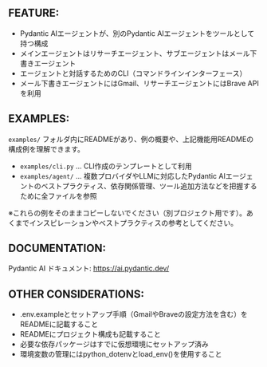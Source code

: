 ## FEATURE:

- Pydantic AIエージェントが、別のPydantic AIエージェントをツールとして持つ構成
- メインエージェントはリサーチエージェント、サブエージェントはメール下書きエージェント
- エージェントと対話するためのCLI（コマンドラインインターフェース）
- メール下書きエージェントにはGmail、リサーチエージェントにはBrave APIを利用

## EXAMPLES:

`examples/` フォルダ内にREADMEがあり、例の概要や、上記機能用READMEの構成例を理解できます。

- `examples/cli.py` … CLI作成のテンプレートとして利用
- `examples/agent/` … 複数プロバイダやLLMに対応したPydantic AIエージェントのベストプラクティス、依存関係管理、ツール追加方法などを把握するために全ファイルを参照

※これらの例をそのままコピーしないでください（別プロジェクト用です）。あくまでインスピレーションやベストプラクティスの参考としてください。

## DOCUMENTATION:

Pydantic AI ドキュメント: https://ai.pydantic.dev/

## OTHER CONSIDERATIONS:

- .env.exampleとセットアップ手順（GmailやBraveの設定方法を含む）をREADMEに記載すること
- READMEにプロジェクト構成も記載すること
- 必要な依存パッケージはすでに仮想環境にセットアップ済み
- 環境変数の管理にはpython_dotenvとload_env()を使用すること
